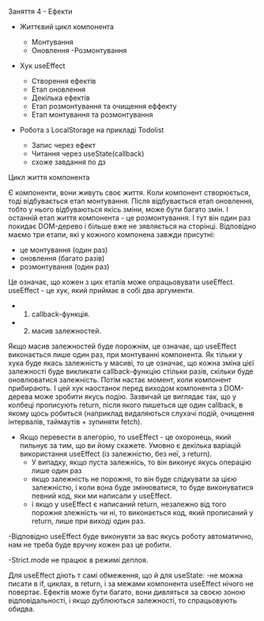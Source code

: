 Заняття 4 - Ефекти

- Життєвий цикл компонента

  - Монтування
  - Оновлення
    -Розмонтування

- Хук useEffect

  - Створення ефектів
  - Етап оновлення
  - Декілька ефектів
  - Етап розмонтування та очищення еффекту
  - Етап монтування та розмонтування

- Робота з LocalStorage на прикладі Todolist

  - Запис через ефект
  - Читання через useState(callback)
  - схоже завдання по дз

Цикл життя компонента

Є компоненти, вони живуть своє життя. Коли компонент
створюється, тоді відбувається етап монтування. Після
відбувається етап оновлення, тобто у нього відбуваються
якісь зміни, може бути багато змін. І останній етап
життя компонента - це розмонтування. І тут він один раз
покидає DOM-дерево і більше вже не зявляється на сторінці.
Відповідно маємо три етапи, які у кожного компонена завжди
присутні:

- це монтування (один раз)
- оновлення (багато разів)
- розмонтування (один раз)

Це означає, що кожен з цих етапів може опрацьовувати useEffect.
useEffect - це хук, який приймає в собі два аргументи.

- 1. callback-функція.
- 2. масив залежностей.

Якщо масив залежностей буде порожнім, це означає, що useEffect
виконається лише один раз, при монтуванні компонента.
Як тільки у хука буде якась залежність у масиві, то це означає,
що кожна зміна цієї залежності буде викликати callback-функцію
стільки разів, скільки буде оновлюватися залежність.
Потім настає момент, коли компонент прибирають. І цей хук
наостанок перед виходом компонента з DOM-дерева може зробити
якусь подію. Зазвичай це виглядає так, що у колбеці
прописують return, після якого пишеться ще один callback, в
якому щось робиться (наприклад видаляються слухачі подій,
очищення інтервалів, таймаутів + зупиняти fetch).

- Якщо перевести в алегорію, то useEffect - це охоронець,
  який пильнує за тим, що ви йому скажете. Умовно є декілька
  варіацій використання useEffect (із залежністю, без неї,
  з return).
  - У випадку, якщо пуста залежнісь, то він виконує якусь
    операцію лише один раз
  - якщо залежність не порожня, то він буде слідкувати
    за цією залежністю, і коли вона буде змінюватися, то буде
    виконуватися певний код, яки ми написали у useEffect.
  - і якщо у useEffect є написаний return, незалежно від
    того порожня злежність чи ні, то виконається код, який
    прописаний у return, лише при виході один раз.

-Відповідно useEffect буде виконувти за вас якусь роботу
автоматично, нам не треба буде вручну кожен раз це робити.

-Strict.mode не працює в режимі деплоя.

Для useEffect діють т самі обмеження, що й для useState:
-не можна писати в if, циклах, в return, і за межами компонента
useEffect нічого не повертає.
Ефектів може бути багато, вони дивляться за своєю зоною
відповідальності, і якщо дублюються залежності, то
спрацьовують обидва.
